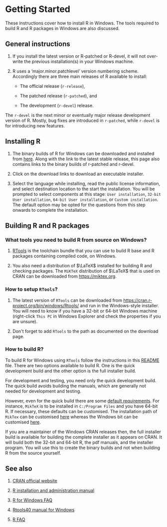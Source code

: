 # Getting Started 

These instructions cover how to install $\textsf{R}$ in Windows. The tools required to build $\textsf{R}$ and $\textsf{R}$ packages in Windows are also discussed.

## General instructions

1. If you install the latest version or R-patched or R-devel, it will not over-write the previous installation(s) in your Windows machine.

2. R uses a ‘major.minor.patchlevel’ version numbering scheme. Accordingly there are three main releases of $\textsf{R}$ available to install:

   * The official release (`r-release`), 

   * The patched release (`r-patched`), and

   * The development (`r-devel`) release. 

The `r-devel` is the next minor or eventually major release development version of $\textsf{R}$. Mostly, bug fixes are introduced in `r-patched`, while `r-devel` is for introducing new features.

## Installing $\textsf{R}$

1. The binary builds of $\textsf{R}$ for Windows can be downloaded and installed from [here](https://cran.r-project.org/bin/windows/base/). Along with the link to the latest stable release, this page also contains links to the binary builds of r-patched and r-devel. 

2. Click on the download links to download an executable installer.

3. Select the language while installing, read the public license information, and select destination location to the start the installation. You will be prompted to select components at this stage: `User installation`, `32-bit User installation`, `64-bit User installation`, or `Custom installation`. The default option may be opted for the questions from this step onwards to complete the installation. 

## Building $\textsf{R}$ and $\textsf{R}$ packages

### What tools you need to build $\textsf{R}$ from source on Windows?

1. [RTools](https://github.com/r-windows/docs/blob/master/faq.md#what-is-rtools) is the toolchain bundle that you can use to build $\textsf{R}$ base and $\textsf{R}$ packages containing compiled code, on Windows.

2. You also need a distribution of $\LaTeX$ installed for building $\textsf{R}$ and checking packages. The `MiKTeX` distribution of $\LaTeX$ that is used on CRAN can be downloaded from https://miktex.org.

### How to setup `RTools`?

1. The latest version of `RTools` can be downloaded from https://cran.r-project.org/bin/windows/Rtools/ and run in the Windows-style installer. You will need to know if you have a 32-bit or 64-bit Windows machine (right-click `This PC` in Windows Explorer and check the properties if you are unsure).

2. Don't forget to add `RTools` to the path as documented on the download page.

### How to build $\textsf{R}$?

To build $\textsf{R}$ for Windows using `RTools` follow the instructions in this [README](https://github.com/r-windows/r-base#readme) file. There are two options available to build $\textsf{R}$. One is the quick development build and the other option is the full installer build.

For development and testing, you need only the quick development build. The quick build avoids building the manuals, which are generally not needed for development and testing. 

However, even for the quick build there are some [default requirements](https://github.com/r-windows/r-base/blob/master/quick-build.sh). For instance, `MikTeX` is to be installed in `C:/Program Files` and you have 64-bit $\textsf{R}$. If necessary, these defaults can be customised. The installation path of `MikTex` can be customised [here](https://github.com/r-windows/r-base/blob/50a229fc76c50a5fb42c0daa367466aaf2318171/quick-build.sh#L13) whereas the Windows bit can be customised [here](https://github.com/r-windows/r-base/blob/50a229fc76c50a5fb42c0daa367466aaf2318171/quick-build.sh#L6).

If you are a maintainer of the Windows CRAN releases then, the full installer build is available for building the complete installer as it appears on CRAN. It will build both the 32-bit and 64-bit $\textsf{R}$, the pdf manuals, and the installer program. You will use this to create the binary builds and not when building $\textsf{R}$ from the source yourself.

## See also

1. [CRAN official website](https://cran.r-project.org)

2. [R installation and administration manual](https://cran.r-project.org/doc/manuals/r-patched/R-admin.html)

3. [R for Windows FAQ](https://cran.r-project.org/bin/windows/base/rw-FAQ.html)

4. [Rtools40 manual for Windows](https://cran.r-project.org/bin/windows/Rtools/)

5. [R FAQ](https://cran.r-project.org/doc/FAQ/R-FAQ.html)
